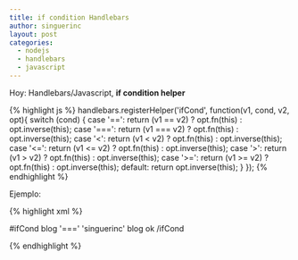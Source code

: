 ```yaml
---
title: if condition Handlebars
author: singuerinc
layout: post
categories:
  - nodejs
  - handlebars
  - javascript
---
```

Hoy: Handlebars/Javascript, **if condition helper**

{% highlight js %}
handlebars.registerHelper('ifCond', function(v1, cond, v2, opt){
	switch (cond) {
		case '==':
			return (v1 ==  v2) ? opt.fn(this) : opt.inverse(this);
		case '===':
			return (v1 === v2) ? opt.fn(this) : opt.inverse(this);
		case '<':
			return (v1 <   v2) ? opt.fn(this) : opt.inverse(this);
		case '<=':
			return (v1 <=  v2) ? opt.fn(this) : opt.inverse(this);
		case '>':
			return (v1 >   v2) ? opt.fn(this) : opt.inverse(this);
		case '>=':
			return (v1 >=  v2) ? opt.fn(this) : opt.inverse(this);
		default:
			return opt.inverse(this);
	}
});
{% endhighlight %}

Ejemplo:

{% highlight xml %}

#ifCond blog '===' 'singuerinc'
<node>blog ok</node>
/ifCond

{% endhighlight %}